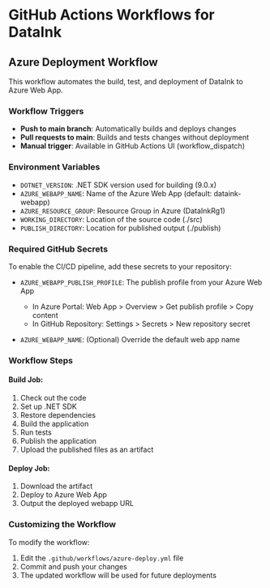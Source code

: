 # GitHub Actions Workflows for DataInk

## Azure Deployment Workflow

This workflow automates the build, test, and deployment of DataInk to Azure Web App.

### Workflow Triggers

- **Push to main branch**: Automatically builds and deploys changes
- **Pull requests to main**: Builds and tests changes without deployment
- **Manual trigger**: Available in GitHub Actions UI (workflow_dispatch)

### Environment Variables

- `DOTNET_VERSION`: .NET SDK version used for building (9.0.x)
- `AZURE_WEBAPP_NAME`: Name of the Azure Web App (default: dataink-webapp)
- `AZURE_RESOURCE_GROUP`: Resource Group in Azure (DataInkRg1)
- `WORKING_DIRECTORY`: Location of the source code (./src)
- `PUBLISH_DIRECTORY`: Location for published output (./publish)

### Required GitHub Secrets

To enable the CI/CD pipeline, add these secrets to your repository:

- `AZURE_WEBAPP_PUBLISH_PROFILE`: The publish profile from your Azure Web App
  - In Azure Portal: Web App > Overview > Get publish profile > Copy content
  - In GitHub Repository: Settings > Secrets > New repository secret

- `AZURE_WEBAPP_NAME`: (Optional) Override the default web app name

### Workflow Steps

#### Build Job:
1. Check out the code
2. Set up .NET SDK
3. Restore dependencies
4. Build the application
5. Run tests
6. Publish the application
7. Upload the published files as an artifact

#### Deploy Job:
1. Download the artifact
2. Deploy to Azure Web App
3. Output the deployed webapp URL

### Customizing the Workflow

To modify the workflow:
1. Edit the `.github/workflows/azure-deploy.yml` file
2. Commit and push your changes
3. The updated workflow will be used for future deployments